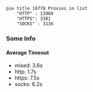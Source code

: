 
```mermaid
pie title 18778 Proxies in list
    "HTTP" : 13960
    "HTTPS": 3381
    "SOCKS" : 3136
```

### Some Info
#### Average Timeout

- mixed: 3.6s
- http: 1.7s
- https: 7.5s
- socks: 6.2s